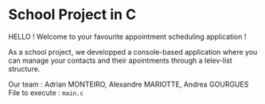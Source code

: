 #  School Project in C

HELLO ! Welcome to your favourite appointment scheduling application !

As a school project, we developped a console-based application where you can manage your contacts and their apointments through a lelev-list structure.

Our team : Adrian MONTEIRO, Alexandre MARIOTTE, Andrea GOURGUES
File to execute : `main.c`
